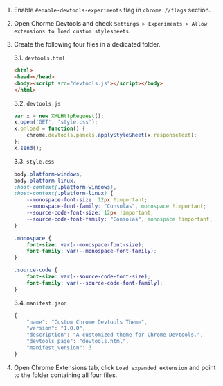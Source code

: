 1. Enable `#enable-devtools-experiments` flag in `chrome://flags` section.
2. Open Chorme Devtools and check `Settings > Experiments > Allow extensions to load custom stylesheets`.
3. Create the following four files in a dedicated folder.

    3.1. `devtools.html`
	
	```html
	<html>
	<head></head>
	<body><script src="devtools.js"></script></body>
	</html>
	```
	
	3.2. `devtools.js`
	
	```javascript
	var x = new XMLHttpRequest();
	x.open('GET', 'style.css');
	x.onload = function() {
	    chrome.devtools.panels.applyStyleSheet(x.responseText);
	};
	x.send();
	```
	
	3.3. `style.css`
	
	```css
    body.platform-windows,
    body.platform-linux,
    :host-context(.platform-windows),
    :host-context(.platform-linux) {
        --monospace-font-size: 12px !important;
        --monospace-font-family: "Consolas", monospace !important;
        --source-code-font-size: 12px !important;
        --source-code-font-family: "Consolas", monospace !important;
    }

    .monospace {
        font-size: var(--monospace-font-size);
        font-family: var(--monospace-font-family);
    }

    .source-code {
        font-size: var(--source-code-font-size);
        font-family: var(--source-code-font-family);
    }
	```
	
	3.4. `manifest.json`
	
	```javascript
    {
        "name": "Custom Chrome Devtools Theme",
        "version": "1.0.0",
        "description": "A customized theme for Chrome Devtools.",
        "devtools_page": "devtools.html",
        "manifest_version": 3
	}
	```

4. Open Chrome Extensions tab, click `Load expanded extension` and point to the folder containing all four files.
